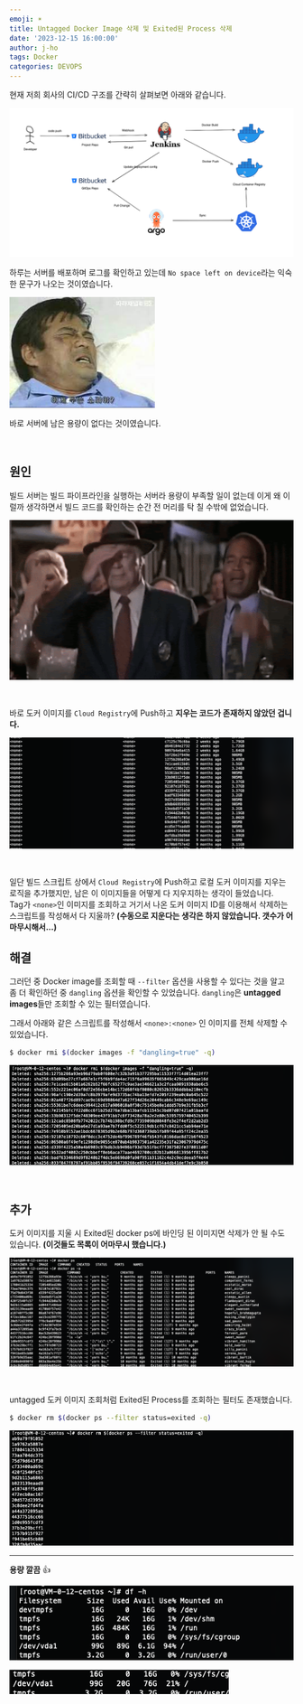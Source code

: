```yaml
---
emoji: ☀️
title: Untagged Docker Image 삭제 및 Exited된 Process 삭제
date: '2023-12-15 16:00:00'
author: j-ho
tags: Docker
categories: DEVOPS
---
```


현재 저희 회사의 CI/CD 구조를 간략히 살펴보면 아래와 같습니다.

![image1](image1.png)

하루는 서버를 배포하며 로그를 확인하고 있는데 `No space left on device`라는 익숙한 문구가 나오는 것이였습니다.

![image2](image2.jpeg)

바로 서버에 남은 용량이 없다는 것이였습니다.

<br >

## 원인

빌드 서버는 빌드 파이프라인을 실행하는 서버라 용량이 부족할 일이 없는데 이게 왜 이럴까 생각하면서 빌드 코드를 확인하는 순간 전 머리를 탁 칠 수밖에 없었습니다.

![image3](image3.gif)

<br >

바로 도커 이미지를 `Cloud Registry`에 Push하고 **지우는 코드가 존재하지 않았던 겁니다.**

![image4](image4.png)

<br >

일단 빌드 스크립트 상에서 `Cloud Registry`에 Push하고 로컬 도커 이미지를 지우는 로직을 추가했지만, 남은 이 이미지들을 어떻게 다 지우지하는 생각이 들었습니다. <br >
Tag가 `<none>`인 이미지를 조회하고 거기서 나온 도커 이미지 ID를 이용해서 삭제하는 스크립트를 작성해서 다 지울까?
**(수동으로 지운다는 생각은 하지 않았습니다. 갯수가 어마무시해서...)**

## 해결

그러던 중 Docker image를 조회할 때 `--filter` 옵션을 사용할 수 있다는 것을 알고 좀 더 확인하던 중 `dangling` 옵션을 확인할 수 있었습니다. `dangling`은 **untagged images**들만 조회할 수 있는 필터였습니다.

그래서 아래와 같은 스크립트를 작성해서 `<none>:<none>` 인 이미지를 전체 삭제할 수 있었습니다.

```bash
$ docker rmi $(docker images -f "dangling=true" -q)
```

![image9](image9.png)

<br >

## 추가

도커 이미지를 지울 시 Exited된 docker ps에 바인딩 된 이미지면 삭제가 안 될 수도 있습니다. **(이것들도 목록이 어마무시 했습니다.)**

![image6](image6.png)

<br >

untagged 도커 이미지 조회처럼 Exited된 Process를 조회하는 필터도 존재했습니다.

```bash
$ docker rm $(docker ps --filter status=exited -q)
```

![image10](image10.png)

---

**용량 깔끔** 👍

![image7](image7.png)

![image8](image8.png)

```toc

```
